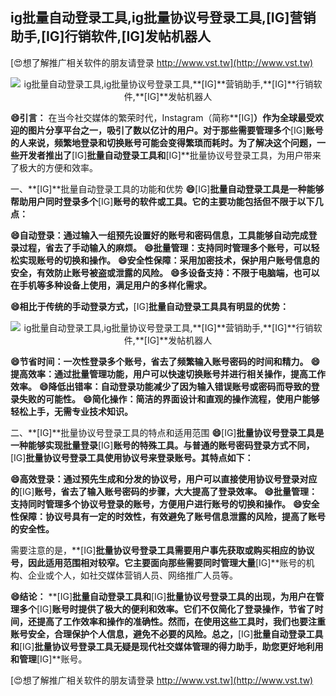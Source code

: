 ## **ig批量自动登录工具,ig批量协议号登录工具,**[IG]**营销助手,**[IG]**行销软件,**[IG]**发帖机器人**

[😍想了解推广相关软件的朋友请登录 http://www.vst.tw](http://www.vst.tw)

 <center><img src="https://vst.tw/MP4/tuiguang/png/7.png" alt="ig批量自动登录工具,ig批量协议号登录工具,**[IG]**营销助手,**[IG]**行销软件,**[IG]**发帖机器人"></center>

**😄引言：**
在当今社交媒体的繁荣时代，Instagram（简称**[IG]**）作为全球最受欢迎的图片分享平台之一，吸引了数以亿计的用户。对于那些需要管理多个**[IG]**账号的人来说，频繁地登录和切换账号可能会变得繁琐而耗时。为了解决这个问题，一些开发者推出了**[IG]**批量自动登录工具和**[IG]**批量协议号登录工具，为用户带来了极大的方便和效率。

一、**[IG]**批量自动登录工具的功能和优势
**😄**[IG]**批量自动登录工具是一种能够帮助用户同时登录多个**[IG]**账号的软件或工具。它的主要功能包括但不限于以下几点：**

**😄自动登录：通过输入一组预先设置好的账号和密码信息，工具能够自动完成登录过程，省去了手动输入的麻烦。**
**😄批量管理：支持同时管理多个账号，可以轻松实现账号的切换和操作。**
**😄安全性保障：采用加密技术，保护用户账号信息的安全，有效防止账号被盗或泄露的风险。**
**😄多设备支持：不限于电脑端，也可以在手机等多种设备上使用，满足用户的多样化需求。**

**😄相比于传统的手动登录方式，**[IG]**批量自动登录工具具有明显的优势：**

 <center><img src="https://vst.tw/MP4/tuiguang/png/7.png" alt="ig批量自动登录工具,ig批量协议号登录工具,**[IG]**营销助手,**[IG]**行销软件,**[IG]**发帖机器人"></center>

**😄节省时间：一次性登录多个账号，省去了频繁输入账号密码的时间和精力。**
**😄提高效率：通过批量管理功能，用户可以快速切换账号并进行相关操作，提高工作效率。**
**😄降低出错率：自动登录功能减少了因为输入错误账号或密码而导致的登录失败的可能性。**
**😄简化操作：简洁的界面设计和直观的操作流程，使用户能够轻松上手，无需专业技术知识。**

二、**[IG]**批量协议号登录工具的特点和适用范围
**😄**[IG]**批量协议号登录工具是一种能够实现批量登录**[IG]**账号的特殊工具。与普通的账号密码登录方式不同，**[IG]**批量协议号登录工具使用协议号来登录账号。其特点如下：**

**😄高效登录：通过预先生成和分发的协议号，用户可以直接使用协议号登录对应的**[IG]**账号，省去了输入账号密码的步骤，大大提高了登录效率。**
**😄批量管理：支持同时管理多个协议号登录的账号，方便用户进行账号的切换和操作。**
**😄安全性保障：协议号具有一定的时效性，有效避免了账号信息泄露的风险，提高了账号的安全性。**

需要注意的是，**[IG]**批量协议号登录工具需要用户事先获取或购买相应的协议号，因此适用范围相对较窄。它主要面向那些需要同时管理大量**[IG]**账号的机构、企业或个人，如社交媒体营销人员、网络推广人员等。

**😄结论：**
**[IG]**批量自动登录工具和**[IG]**批量协议号登录工具的出现，为用户在管理多个**[IG]**账号时提供了极大的便利和效率。它们不仅简化了登录操作，节省了时间，还提高了工作效率和操作的准确性。然而，在使用这些工具时，我们也要注重账号安全，合理保护个人信息，避免不必要的风险。总之，**[IG]**批量自动登录工具和**[IG]**批量协议号登录工具无疑是现代社交媒体管理的得力助手，助您更好地利用和管理**[IG]**账号。

[😍想了解推广相关软件的朋友请登录 http://www.vst.tw](http://www.vst.tw)



